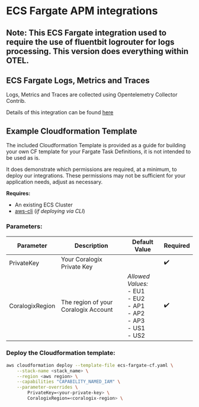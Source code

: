 # ECS Fargate APM integrations

## Note: This ECS Fargate integration used to require the use of fluentbit logrouter for logs processing. This version does everything within OTEL.

## ECS Fargate Logs, Metrics and Traces
Logs, Metrics and Traces are collected using Opentelemetry Collector Contrib.

Details of this integration can be found [here](https://github.com/coralogix/telemetry-shippers/blob/master/otel-ecs-fargate/README.md)

## Example Cloudformation Template

The included Cloudformation Template is provided as a guide for building your own CF template for your Fargate Task Definitions, it is not intended to be used as is.

It does demonstrate which permissions are required, at a minimum, to deploy our integrations. These permissions may not be sufficient for your application needs, adjust as necessary.

**Requires:**

- An existing ECS Cluster
- [aws-cli]() (*if deploying via CLI*)

### Parameters:

| Parameter       | Description                                                                                                                                                                                                                          | Default Value                                                                | Required           |
|-----------------|--------------------------------------------------------------------------------------------------------------------------------------------------------------------------------------------------------------------------------------|------------------------------------------------------------------------------|--------------------|
| PrivateKey      | Your Coralogix Private Key                                                                                                                                                                                                           |                                                                              | :heavy_check_mark: |
| CoralogixRegion | The region of your Coralogix Account                                                                                                                                                                                                 | *Allowed Values:*<br>- EU1<br>- EU2<br>- AP1<br>- AP2<br>- AP3<br>- US1<br>- US2 | :heavy_check_mark: |


### Deploy the Cloudformation template:

```sh
aws cloudformation deploy --template-file ecs-fargate-cf.yaml \
    --stack-name <stack_name> \
    --region <aws region> \
    --capabilities "CAPABILITY_NAMED_IAM" \
    --parameter-overrides \
        PrivateKey=<your-private-key> \
        CoralogixRegion=<coralogix-region> \
```
